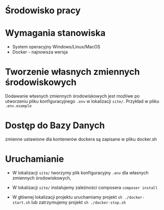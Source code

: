 # Środowisko pracy


# Wymagania stanowiska

- System operacyjny Windows/Linux/MacOS
- Docker - najnowsza wersja

# Tworzenie własnych zmiennych środowiskowych

Dodawanie własnych zmiennych środowiskowych jest możliwe po utworzeniu pliku konfiguracyjnego ```.env``` w lokalizacji ```site/```. Przykład w pliku ```.env.example```

# Dostęp do Bazy Danych

zmienne ustawione dla kontenerów dockera są zapisane w pliku docker.sh

# Uruchamianie

- W lokalizacji ```site/``` tworzymy plik konfiguracyjny ```.env``` dla własnych zmiennych środowiskowych,

- W lokalizacji ```site/``` instalujemy zależności composera ```composer install```

- W głównej lokalizacji projektu uruchamiamy projekt ```sh ./docker-start.sh``` lub zatrzymujemy projekt ```sh ./docker-stop.sh```










